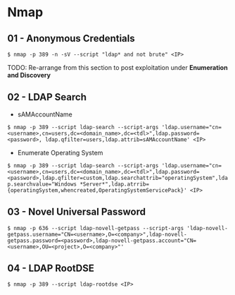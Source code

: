 # Nmap

## 01 - Anonymous Credentials

`$ nmap -p 389 -n -sV --script "ldap* and not brute" <IP>`

TODO: Re-arrange from this section to post exploitation under **Enumeration and Discovery**

## 02 - LDAP Search

- sAMAccountName

`$ nmap -p 389 --script ldap-search --script-args 'ldap.username="cn=<username>,cn=users,dc=<domain_name>,dc=<tdl>",ldap.password=<password>, ldap.qfilter=users,ldap.attrib=sAMAccountName' <IP>`

- Enumerate Operating System

`$ nmap -p 389 --script ldap-search --script-args 'ldap.username="cn=<username>,cn=users,dc=<domain_name>,dc=<tdl>",ldap.password=<password>,ldap.qfilter=custom,ldap.searchattrib="operatingSystem",ldap.searchvalue="Windows *Server*",ldap.atrrib={operatingSystem,whencreated,OperatingSystemServicePack}' <IP>`

## 03 - Novel Universal Password

`$ nmap -p 636 --script ldap-novell-getpass --script-args 'ldap-novell-getpass.username="CN=<username>,O=<company>",ldap-novell-getpass.password=<password>,ldap-novell-getpass.account="CN=<username>,OU=<project>,O=<company>"'`

## 04 - LDAP RootDSE

`$ nmap -p 389 --script ldap-rootdse <IP>`